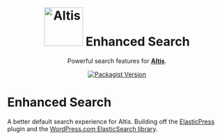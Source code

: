 <h1 align="center"><img src="https://make.hmn.md/altis/Altis-logo.svg" width="89" alt="Altis" /> Enhanced Search</h1>

<p align="center">Powerful search features for <strong><a href="https://altis-dxp.com/">Altis</a></strong>.</p>

<p align="center"><a href="https://packagist.org/packages/altis/enhanced-search"><img alt="Packagist Version" src="https://img.shields.io/packagist/v/altis/enhanced-search.svg"></a></p>


# Enhanced Search

A better default search experience for Altis. Building off the [ElasticPress](https://github.com/10up/ElasticPress) plugin and the [WordPress.com ElasticSearch library](https://github.com/Automattic/wpes-lib).
